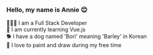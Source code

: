 ### Hello, my name is Annie 😊 

👩🏻‍💻 I am a Full Stack Developer  <br />
🌱 I am currently learning Vue.js <br />
🐕 I have a dog named 'Bori' meaning 'Barley' in Korean <br />
🎨 I love to paint and draw during my free time <br />

